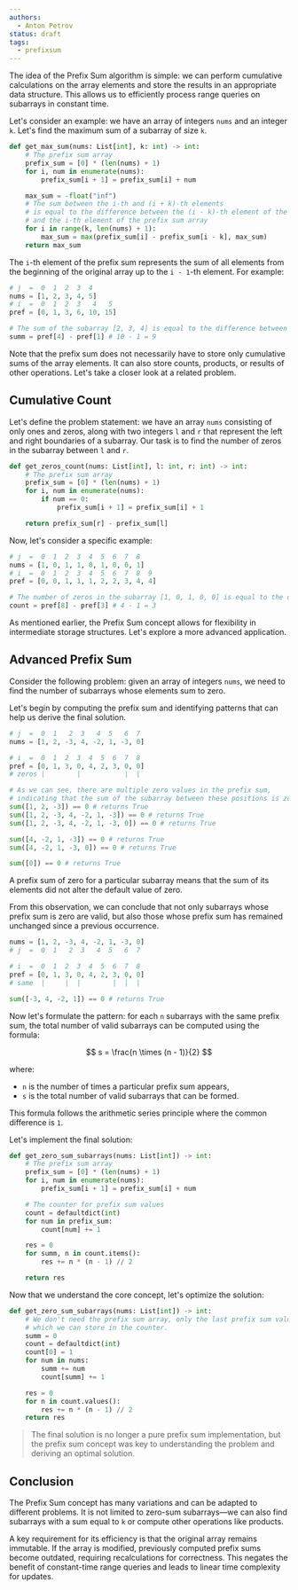 ```yaml
---
authors:
  - Anton Petrov
status: draft
tags:
  - prefixsum
---
```


The idea of the Prefix Sum algorithm is simple: we can perform cumulative calculations on the array elements and store the results in an appropriate data structure. This allows us to efficiently process range queries on subarrays in constant time.

Let's consider an example: we have an array of integers `nums` and an integer `k`. Let's find the maximum sum of a subarray of size `k`.

```python
def get_max_sum(nums: List[int], k: int) -> int:
    # The prefix sum array
    prefix_sum = [0] * (len(nums) + 1)
    for i, num in enumerate(nums):
        prefix_sum[i + 1] = prefix_sum[i] + num

    max_sum = -float("inf")
    # The sum between the i-th and (i + k)-th elements
    # is equal to the difference between the (i - k)-th element of the prefix sum array
    # and the i-th element of the prefix sum array
    for i in range(k, len(nums) + 1):
        max_sum = max(prefix_sum[i] - prefix_sum[i - k], max_sum)
    return max_sum
```

The `i`-th element of the prefix sum represents the sum of all elements from the beginning of the original array up to the `i - 1`-th element. For example:

```python
# j  =  0  1  2  3  4
nums = [1, 2, 3, 4, 5]
# i  =  0  1  2  3   4   5
pref = [0, 1, 3, 6, 10, 15]

# The sum of the subarray [2, 3, 4] is equal to the difference between the 4th and 1st indexes of the prefix sum array
summ = pref[4] - pref[1] # 10 - 1 = 9
```

Note that the prefix sum does not necessarily have to store only cumulative sums of the array elements. It can also store counts, products, or results of other operations. Let's take a closer look at a related problem.

## Cumulative Count

Let's define the problem statement: we have an array `nums` consisting of only ones and zeros, along with two integers `l` and `r` that represent the left and right boundaries of a subarray. Our task is to find the number of zeros in the subarray between `l` and `r`.

```python
def get_zeros_count(nums: List[int], l: int, r: int) -> int:
    # The prefix sum array
    prefix_sum = [0] * (len(nums) + 1)
    for i, num in enumerate(nums):
        if num == 0:
            prefix_sum[i + 1] = prefix_sum[i] + 1

    return prefix_sum[r] - prefix_sum[l]
```

Now, let's consider a specific example:

```python
# j  =  0  1  2  3  4  5  6  7  8
nums = [1, 0, 1, 1, 0, 1, 0, 0, 1]
# i  =  0  1  2  3  4  5  6  7  8  9
pref = [0, 0, 1, 1, 1, 2, 2, 3, 4, 4]

# The number of zeros in the subarray [1, 0, 1, 0, 0] is equal to the difference between the 8th and 3rd indexes of the prefix sum array
count = pref[8] - pref[3] # 4 - 1 = 3
```

As mentioned earlier, the Prefix Sum concept allows for flexibility in intermediate storage structures. Let's explore a more advanced application.

## Advanced Prefix Sum

Consider the following problem: given an array of integers `nums`, we need to find the number of subarrays whose elements sum to zero.

Let's begin by computing the prefix sum and identifying patterns that can help us derive the final solution.

```python
# j  =  0  1   2  3   4  5   6  7
nums = [1, 2, -3, 4, -2, 1, -3, 0]

# i  =  0  1  2  3  4  5  6  7  8
pref = [0, 1, 3, 0, 4, 2, 3, 0, 0]
# zeros |        |           |  |

# As we can see, there are multiple zero values in the prefix sum,
# indicating that the sum of the subarray between these positions is zero
sum([1, 2, -3]) == 0 # returns True
sum([1, 2, -3, 4, -2, 1, -3]) == 0 # returns True
sum([1, 2, -3, 4, -2, 1, -3, 0]) == 0 # returns True

sum([4, -2, 1, -3]) == 0 # returns True
sum([4, -2, 1, -3, 0]) == 0 # returns True

sum([0]) == 0 # returns True
```

A prefix sum of zero for a particular subarray means that the sum of its elements did not alter the default value of zero.

From this observation, we can conclude that not only subarrays whose prefix sum is zero are valid, but also those whose prefix sum has remained unchanged since a previous occurrence.

```python
nums = [1, 2, -3, 4, -2, 1, -3, 0]
# j  =  0  1   2  3   4  5   6  7

# i  =  0  1  2  3  4  5  6  7  8
pref = [0, 1, 3, 0, 4, 2, 3, 0, 0]
# same  |     |  |        |  |  |

sum([-3, 4, -2, 1]) == 0 # returns True
```

Now let's formulate the pattern: for each `n` subarrays with the same prefix sum, the total number of valid subarrays can be computed using the formula:

$$
s = \frac{n \times (n - 1)}{2}
$$

where:

- `n` is the number of times a particular prefix sum appears,
- `s` is the total number of valid subarrays that can be formed.

This formula follows the arithmetic series principle where the common difference is `1`.

Let's implement the final solution:

```python
def get_zero_sum_subarrays(nums: List[int]) -> int:
    # The prefix sum array
    prefix_sum = [0] * (len(nums) + 1)
    for i, num in enumerate(nums):
        prefix_sum[i + 1] = prefix_sum[i] + num

    # The counter for prefix sum values
    count = defaultdict(int)
    for num in prefix_sum:
        count[num] += 1

    res = 0
    for summ, n in count.items():
        res += n * (n - 1) // 2

    return res
```

Now that we understand the core concept, let's optimize the solution:

```python
def get_zero_sum_subarrays(nums: List[int]) -> int:
    # We don't need the prefix sum array, only the last prefix sum value,
    # which we can store in the counter.
    summ = 0
    count = defaultdict(int)
    count[0] = 1
    for num in nums:
        summ += num
        count[summ] += 1

    res = 0
    for n in count.values():
        res += n * (n - 1) // 2
    return res
```

> The final solution is no longer a pure prefix sum implementation, but the prefix sum concept was key to understanding the problem and deriving an optimal solution.

## Conclusion

The Prefix Sum concept has many variations and can be adapted to different problems. It is not limited to zero-sum subarrays—we can also find subarrays with a sum equal to `k` or compute other operations like products.

A key requirement for its efficiency is that the original array remains immutable. If the array is modified, previously computed prefix sums become outdated, requiring recalculations for correctness. This negates the benefit of constant-time range queries and leads to linear time complexity for updates.

